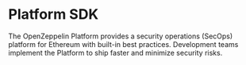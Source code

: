 # Platform SDK

The OpenZeppelin Platform provides a security operations (SecOps) platform for Ethereum with built-in best practices. Development teams implement the Platform to ship faster and minimize security risks.
